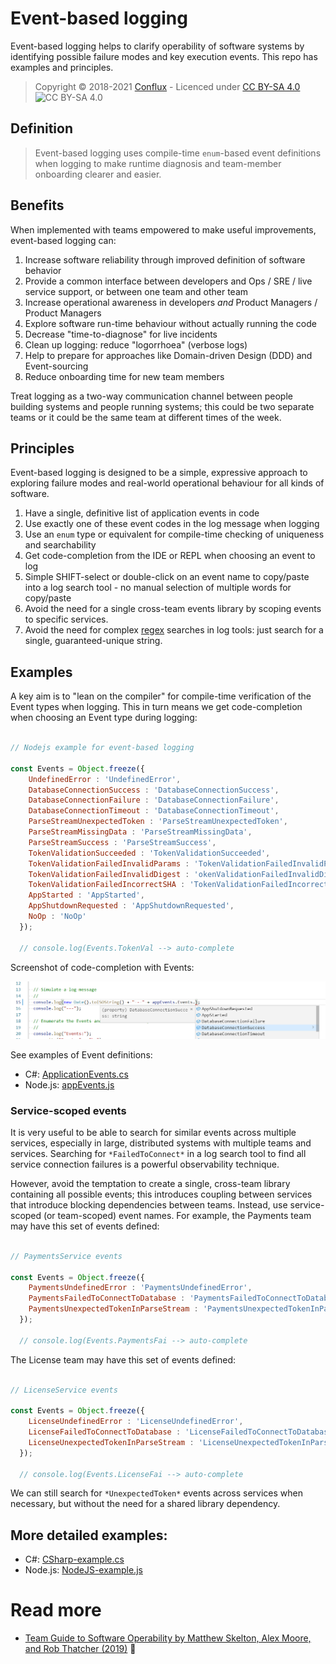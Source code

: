# Event-based logging

Event-based logging helps to clarify operability of software systems by identifying possible failure modes and key execution events. This repo has examples and principles.

> Copyright © 2018-2021 [Conflux](https://confluxdigital.net/) - Licenced under [CC BY-SA 4.0](https://creativecommons.org/licenses/by-sa/4.0/) ![CC BY-SA 4.0](https://licensebuttons.net/l/by-sa/3.0/88x31.png)

## Definition

> Event-based logging uses compile-time `enum`-based event definitions when logging to make runtime diagnosis and team-member onboarding clearer and easier. 

## Benefits

When implemented with teams empowered to make useful improvements, event-based logging can:

1. Increase software reliability through improved definition of software behavior
1. Provide a common interface between developers and Ops / SRE / live service support, or between one team and other team
1. Increase operational awareness in developers _and_ Product Managers / Product Managers
1. Explore software run-time behaviour without actually running the code
1. Decrease "time-to-diagnose" for live incidents
1. Clean up logging: reduce "logorrhoea" (verbose logs)
1. Help to prepare for approaches like Domain-driven Design (DDD) and Event-sourcing
1. Reduce onboarding time for new team members

Treat logging as a two-way communication channel between people building systems and people running systems; this could be two separate teams or it could be the same team at different times of the week.

## Principles

Event-based logging is designed to be a simple, expressive approach to exploring failure modes and real-world operational behaviour for all kinds of software.

1. Have a single, definitive list of application events in code
2. Use exactly one of these event codes in the log message when logging
3. Use an `enum` type or equivalent for compile-time checking of uniqueness and searchability
4. Get code-completion from the IDE or REPL when choosing an event to log
5. Simple SHIFT-select or double-click on an event name to copy/paste into a log search tool - no manual selection of multiple words for copy/paste
6. Avoid the need for a single cross-team events library by scoping events to specific services.
7. Avoid the need for complex [regex](https://www.regular-expressions.info/) searches in log tools: just search for a single, guaranteed-unique string.

## Examples

A key aim is to "lean on the compiler" for compile-time verification of the Event types when logging. This in turn means we get code-completion when choosing an Event type during logging:

```JavaScript

// Nodejs example for event-based logging

const Events = Object.freeze({
    UndefinedError : 'UndefinedError',
    DatabaseConnectionSuccess : 'DatabaseConnectionSuccess',
    DatabaseConnectionFailure : 'DatabaseConnectionFailure',
    DatabaseConnectionTimeout : 'DatabaseConnectionTimeout',
    ParseStreamUnexpectedToken : 'ParseStreamUnexpectedToken',
    ParseStreamMissingData : 'ParseStreamMissingData',
    ParseStreamSuccess : 'ParseStreamSuccess',
    TokenValidationSucceeded : 'TokenValidationSucceeded',
    TokenValidationFailedInvalidParams : 'TokenValidationFailedInvalidParams',
    TokenValidationFailedInvalidDigest : 'okenValidationFailedInvalidDigest',
    TokenValidationFailedIncorrectSHA : 'TokenValidationFailedIncorrectSHA',
    AppStarted : 'AppStarted',
    AppShutdownRequested : 'AppShutdownRequested',
    NoOp : 'NoOp'
  });
  
  // console.log(Events.TokenVal --> auto-complete 

```
Screenshot of code-completion with Events:

![Screenshot of event-based logging showing code completion when choosing an event type during logging](examples/event-based-logging--nodejs-enum-crop.png)

See examples of Event definitions:

* C#: [ApplicationEvents.cs](examples/cs/EventBasedLoggingExample/ApplicationEvents.cs)
* Node.js: [appEvents.js](examples/js/appEvents.js)

### Service-scoped events

It is very useful to be able to search for similar events across multiple services, especially in large, distributed systems with multiple teams and services. Searching for `*FailedToConnect*` in a log search tool to find all service connection failures is a powerful observability technique.

However, avoid the temptation to create a single, cross-team library containing all possible events; this introduces coupling between services that introduce blocking dependencies between teams. Instead, use service-scoped (or team-scoped) event names. For example, the Payments team may have this set of events defined:

```JavaScript

// PaymentsService events

const Events = Object.freeze({
    PaymentsUndefinedError : 'PaymentsUndefinedError',
    PaymentsFailedToConnectToDatabase : 'PaymentsFailedToConnectToDatabase',
    PaymentsUnexpectedTokenInParseStream : 'PaymentsUnexpectedTokenInParseStream',
  });

  // console.log(Events.PaymentsFai --> auto-complete

```

The License team may have this set of events defined:

```JavaScript

// LicenseService events

const Events = Object.freeze({
    LicenseUndefinedError : 'LicenseUndefinedError',
    LicenseFailedToConnectToDatabase : 'LicenseFailedToConnectToDatabase',
    LicenseUnexpectedTokenInParseStream : 'LicenseUnexpectedTokenInParseStream',
  });

  // console.log(Events.LicenseFai --> auto-complete

```

We can still search for `*UnexpectedToken*` events across services when necessary, but without the need for a shared library dependency.

## More detailed examples:

* C#: [CSharp-example.cs](examples/cs/)
* Node.js: [NodeJS-example.js](examples/js/)

# Read more

* [Team Guide to Software Operability by Matthew Skelton, Alex Moore, and Rob Thatcher (2019)](http://operabilitybook.com/) 📙
